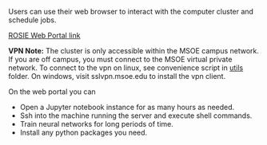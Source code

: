 Users can use their web browser to interact with the computer cluster and schedule jobs.

[ROSIE Web Portal link](https://dh-ood.hpc.msoe.edu)

**VPN Note:** The cluster is only accessible within the MSOE campus network. If you are off campus, you must connect to the MSOE virtual private network. To connect to the vpn on linux, see convenience script in [utils](/utils) folder. On windows, visit sslvpn.msoe.edu to install the vpn client.

On the web portal you can

* Open a Jupyter notebook instance for as many hours as needed.
* Ssh into the machine running the server and execute shell commands.
* Train neural networks for long periods of time.
* Install any python packages you need.